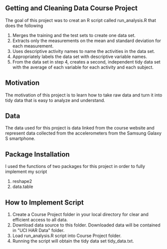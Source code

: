 ## Getting and Cleaning Data Course Project

The goal of this project was to creat an R script called run_analysis.R that does the following

1. Merges the training and the test sets to create one data set.
2. Extracts only the measurements on the mean and standard deviation for each measurement. 
3. Uses descriptive activity names to name the activities in the data set.
4. Appropriately labels the data set with descriptive variable names. 
5. From the data set in step 4, creates a second, independent tidy data set with the average of each variable for each activity and each subject.

## Motivation

The motivation of this project is to learn how to take raw data and turn it into tidy data that is easy to analyze and understand. 

## Data

The data used for this project is data linked from the course website and represent data collected from the accelerometers from the Samsung Galaxy S smartphone. 

## Package Installation

I used the functions of two packages for this project in order to fully implement my script

1. reshape2
2. data.table

## How to Implement Script

1. Create a Course Project folder in your local directory for clear and efficient access to all data.
2. Download data source to this folder. Downloaded data will be contained in "UCI HAR Data" folder.
3. Load run_analysis.R script into Course Project folder.
4. Running the script will obtain the tidy data set tidy_data.txt.




